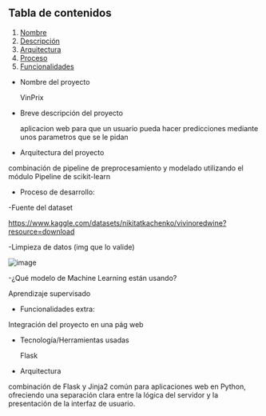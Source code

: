 ## Tabla de contenidos

1. [Nombre](#Nombre)
2. [Descripción](#descripción)
3. [Arquitectura](#Arquitectura)
4. [Proceso](#Proceso)
5. [Funcionalidades](#Funcionalidades)

- Nombre del proyecto

  VinPrix

- Breve descripción del proyecto

  aplicacion web para que un usuario pueda hacer predicciones mediante unos parametros que se le pidan

- Arquitectura del proyecto

combinación de pipeline de preprocesamiento y modelado utilizando el módulo Pipeline de scikit-learn

- Proceso de desarrollo:

-Fuente del dataset

https://www.kaggle.com/datasets/nikitatkachenko/vivinoredwine?resource=download

-Limpieza de datos (img que lo valide)

![image](https://github.com/repositoriosHackaton/PythonicWizards/assets/127767257/2020c31f-42c1-41d1-b11e-a2c69f6b0378)

-¿Qué modelo de Machine Learning están usando?

Aprendizaje supervisado

- Funcionalidades extra:

Integración del proyecto en una pág web

- Tecnología/Herramientas usadas

  Flask
  
- Arquitectura

combinación de Flask y Jinja2 común para aplicaciones web en Python, ofreciendo una separación clara entre la lógica del servidor y la presentación de la interfaz de usuario.
